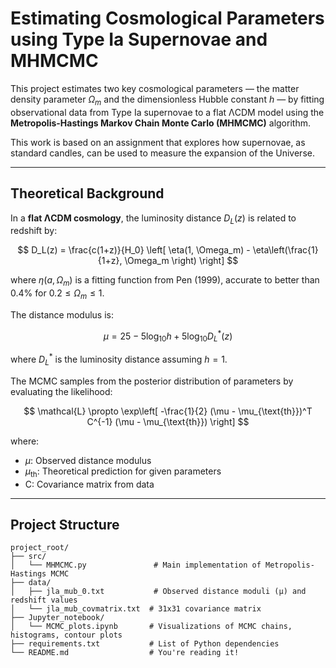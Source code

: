 # Estimating Cosmological Parameters using Type Ia Supernovae and MHMCMC

This project estimates two key cosmological parameters — the matter density parameter $\Omega_m$ and the dimensionless Hubble constant $h$ — by fitting observational data from Type Ia supernovae to a flat ΛCDM model using the **Metropolis-Hastings Markov Chain Monte Carlo (MHMCMC)** algorithm.

This work is based on an assignment that explores how supernovae, as standard candles, can be used to measure the expansion of the Universe.

---

## Theoretical Background

In a **flat ΛCDM cosmology**, the luminosity distance $D_L(z)$ is related to redshift by:

$$
D_L(z) = \frac{c(1+z)}{H_0} \left[ \eta(1, \Omega_m) - \eta\left(\frac{1}{1+z}, \Omega_m \right) \right]
$$

where $\eta(a, \Omega_m)$ is a fitting function from Pen (1999), accurate to better than 0.4% for $0.2 \leq \Omega_m \leq 1$.

The distance modulus is:

$$
\mu = 25 - 5 \log_{10} h + 5 \log_{10} D_L^*(z)
$$

where $D_L^{*}$ is the luminosity distance assuming $h = 1$.  

The MCMC samples from the posterior distribution of parameters by evaluating the likelihood:

$$
\mathcal{L} \propto \exp\left[ -\frac{1}{2} (\mu - \mu_{\text{th}})^T C^{-1} (\mu - \mu_{\text{th}}) \right]
$$

where:
- $\mu$: Observed distance modulus
- $\mu_{\text{th}}$: Theoretical prediction for given parameters
- C: Covariance matrix from data

---

## Project Structure
```
project_root/
├── src/
│   └── MHMCMC.py               # Main implementation of Metropolis-Hastings MCMC
├── data/
│   ├── jla_mub_0.txt           # Observed distance moduli (μ) and redshift values
│   └── jla_mub_covmatrix.txt  # 31x31 covariance matrix
├── Jupyter_notebook/
│   └── MCMC_plots.ipynb       # Visualizations of MCMC chains, histograms, contour plots
├── requirements.txt           # List of Python dependencies
└── README.md                  # You're reading it!
```
